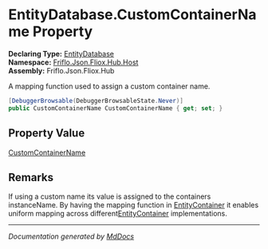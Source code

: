 ﻿<!--  
  <auto-generated>   
    The contents of this file were generated by a tool.  
    Changes to this file may be list if the file is regenerated  
  </auto-generated>   
-->

# EntityDatabase.CustomContainerName Property

**Declaring Type:** [EntityDatabase](../index.md)  
**Namespace:** [Friflo.Json.Fliox.Hub.Host](../../index.md)  
**Assembly:** Friflo.Json.Fliox.Hub

A mapping function used to assign a custom container name.

```csharp
[DebuggerBrowsable(DebuggerBrowsableState.Never)]
public CustomContainerName CustomContainerName { get; set; }
```

## Property Value

[CustomContainerName](../../CustomContainerName/index.md)

## Remarks

If using a custom name its value is assigned to the containers instanceName.  By having the mapping function in [EntityContainer](../../EntityContainer/index.md) it enables uniform mapping across different[EntityContainer](../../EntityContainer/index.md) implementations.

___

*Documentation generated by [MdDocs](https://github.com/ap0llo/mddocs)*
